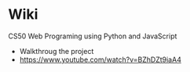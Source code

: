 # Wiki
CS50 Web Programing using Python and JavaScript
- Walkthroug the project
- https://www.youtube.com/watch?v=BZhDZt9iaA4
